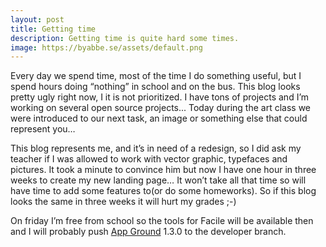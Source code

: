 ```yaml
---
layout: post
title: Getting time
description: Getting time is quite hard some times.
image: https://byabbe.se/assets/default.png
---
```

Every day we spend time, most of the time I do something useful, but I spend hours doing “nothing” in school and on the bus. This blog looks pretty ugly right now, I it is not prioritized. I have tons of projects and I’m working on several open source projects... Today during the art class we were introduced to our next task, an image or something else that could represent you…

This blog represents me, and it’s in need of a redesign, so I did ask my teacher if I was allowed to work with vector graphic, typefaces and pictures. It took a minute to convince him but now I have one hour in three weeks to create my new landing page… It won’t take all that time so will have time to add some features to(or do some homeworks). So if this blog looks the same in three weeks it will hurt my grades ;-)

On friday I’m free from school so the tools for Facile will be available then and I will probably push [App Ground][1] 1.3.0 to the developer branch.

[1]: https://byabbe.se/App-Ground/
